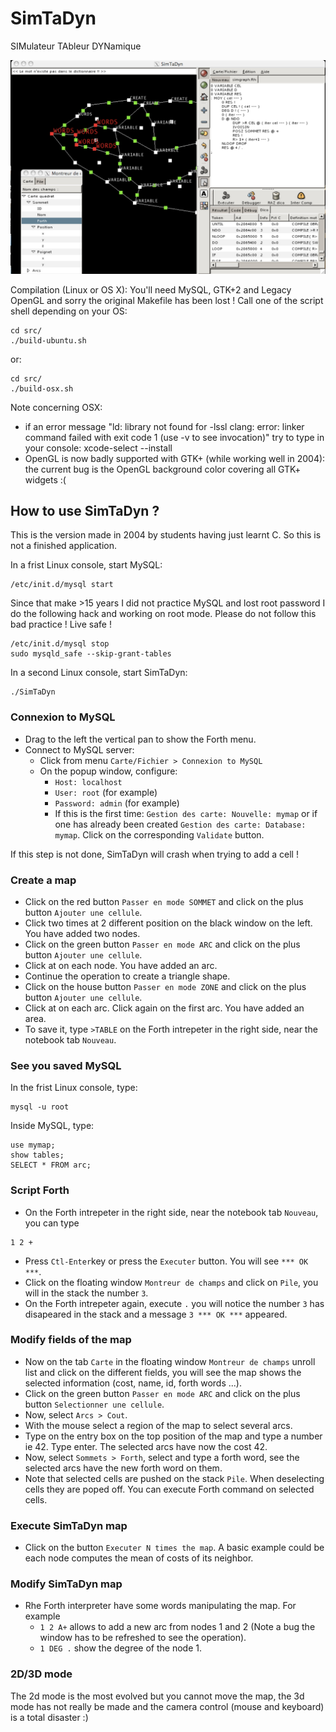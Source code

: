 # SimTaDyn

SIMulateur TAbleur DYNamique

![alt tag](https://github.com/Lecrapouille/SimTaDyn/blob/development/doc/SimTaDyn.jpg)

Compilation (Linux or OS X):
You'll need MySQL, GTK+2 and Legacy OpenGL and sorry the original Makefile has been lost ! Call one of the script shell depending on your OS:

```
cd src/
./build-ubuntu.sh
```
or:
```
cd src/
./build-osx.sh
```

Note concerning OSX:
* if an error message "ld: library not found for -lssl clang: error: linker command failed with exit code 1 (use -v to see invocation)" try to type in your console:
xcode-select --install
* OpenGL is now badly supported with GTK+ (while working well in 2004): the current bug is the OpenGL background color covering all GTK+ widgets :(

## How to use SimTaDyn ?

This is the version made in 2004 by students having just learnt C. So this is not a finished application.

In a frist Linux console, start MySQL:
```
/etc/init.d/mysql start
```

Since that make >15 years I did not practice MySQL and lost root password I do the following hack and working on root mode. Please do not follow this bad practice ! Live safe !
```
/etc/init.d/mysql stop
sudo mysqld_safe --skip-grant-tables
```

In a second Linux console, start SimTaDyn:
```
./SimTaDyn
```

### Connexion to MySQL

- Drag to the left the vertical pan to show the Forth menu.
- Connect to MySQL server:
  - Click from menu `Carte/Fichier > Connexion to MySQL`
  - On the popup window, configure:
    - `Host: localhost`
    - `User: root` (for example)
    - `Password: admin` (for example)
    - If this is the first time: `Gestion des carte: Nouvelle: mymap` or if one has already been created `Gestion des carte: Database: mymap`. Click on the corresponding `Validate` button.

If this step is not done, SimTaDyn will crash when trying to add a cell !

### Create a map

- Click on the red button `Passer en mode SOMMET` and click on the plus button `Ajouter une cellule`.
- Click two times at 2 different position on the black window on the left. You have added two nodes.
- Click on the green button `Passer en mode ARC` and click on the plus button `Ajouter une cellule`.
- Click at on each node. You have added an arc.
- Continue the operation to create a triangle shape.
- Click on the house button `Passer en mode ZONE` and click on the plus button `Ajouter une cellule`.
- Click at on each arc. Click again on the first arc. You have added an area.
- To save it, type `>TABLE` on the Forth intrepeter in the right side, near the notebook tab `Nouveau`.

### See you saved MySQL

In the frist Linux console, type:
```
mysql -u root
```

Inside MySQL, type:
```
use mymap;
show tables;
SELECT * FROM arc;
```

### Script Forth

- On the Forth intrepeter in the right side, near the notebook tab `Nouveau`, you can type
```
1 2 +
```

- Press `Ctl-Enter`key or press the `Executer` button. You will see `*** OK ***`.
- Click on the floating window `Montreur de champs` and click on `Pile`, you will in the stack the number `3`.
- On the Forth intrepeter again, execute `.` you will notice the number `3` has disapeared in the stack and a message `3 *** OK ***` appeared.

### Modify fields of the map

- Now on the tab `Carte` in the floating window `Montreur de champs` unroll list and click on the different fields, you will see the map shows the selected information (cost, name, id, forth words ...).
- Click on the green button `Passer en mode ARC` and click on the plus button `Selectionner une cellule`.
- Now, select `Arcs > Cout`.
- With the mouse select a region of the map to select several arcs.
- Type on the entry box on the top position of the map and type a number ie 42. Type enter. The selected arcs have now the cost 42.
- Now, select `Sommets > Forth`, select and type a forth word, see the selected arcs have the new forth word on them.
- Note that selected cells are pushed on the stack `Pile`. When deselecting cells they are poped off. You can execute Forth command on selected cells.

### Execute SimTaDyn map

- Click on the button `Executer N times the map`. A basic example could be each node computes the mean of costs of its neighbor.

### Modify SimTaDyn map

- Rhe Forth interpreter have some words manipulating the map. For example
  - `1 2 A+` allows to add a new arc from nodes 1 and 2 (Note a bug the window has to be refreshed to see the operation).
  - `1 DEG .` show the degree of the node 1.

### 2D/3D mode

The 2d mode is the most evolved but you cannot move the map, the 3d mode has not really be made and the camera control (mouse and keyboard) is a total disaster :)
